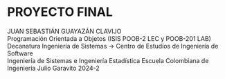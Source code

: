 # PROYECTO FINAL
JUAN SEBASTIÁN GUAYAZÁN CLAVIJO  
Programación Orientada a Objetos (ISIS POOB-2 LEC y POOB-201 LAB)     
Decanatura Ingeniería de Sistemas → Centro de Estudios de Ingeniería de Software    
Ingeniería de Sistemas e Ingeniería Estadística 
Escuela Colombiana de Ingeniería Julio Garavito 
2024-2
